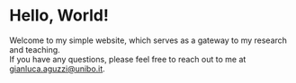# Hello, World!
Welcome to my simple website, which serves as a gateway to my research and teaching.  
If you have any questions, please feel free to reach out to me at gianluca.aguzzi@unibo.it.
